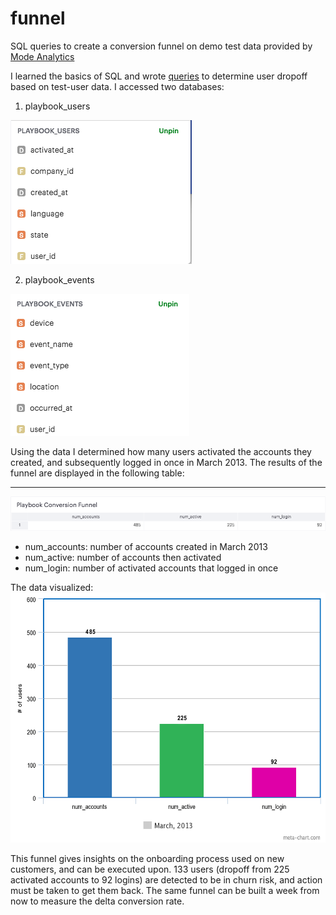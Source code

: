 # funnel
SQL queries to create a conversion funnel on demo test data provided by [Mode Analytics](https://community.modeanalytics.com/sql/tutorial/introduction-to-sql/)

I learned the basics of SQL and wrote [queries](https://github.com/HungryAdi/funnel/blob/master/funnel.sql) to determine user dropoff based on test-user data. 
I accessed two databases: 
1) playbook_users

![playbook_users](./img/UserTable.png)


2) playbook_events 

![playbook_events](./img/EventTable.png)

Using the data I determined how many users activated the accounts they created, and subsequently logged in once in March 2013.
The results of the funnel are displayed in the following table:

---

![funnel_table](./img/FunnelTable.png)
* num_accounts: number of accounts created in March 2013
* num_active: number of accounts then activated
* num_login: number of activated accounts that logged in once

The data visualized:
<img src="./img/meta-chart.png" width="790" height="400">

This funnel gives insights on the onboarding process used on new customers, and can be executed upon. 133 users (dropoff from 225 activated accounts to 92 logins) are detected to be in churn risk, and action must be taken to get them back. The same funnel can be built a week from now to measure the delta conversion rate.
